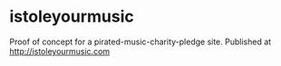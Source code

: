 istoleyourmusic
===============

Proof of concept for a pirated-music-charity-pledge site. Published at http://istoleyourmusic.com

